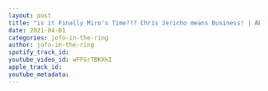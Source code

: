 ```yaml
---
layout: post
title: "is it Finally Miro's Time??? Chris Jericho means Business! | AEW DYNAMITE REVIEW MARCH 31, 2021"
date: 2021-04-01
categories: jofo-in-the-ring
author: jofo-in-the-ring
spotify_track_id: 
youtube_video_id: wFFGrTBKXkI
apple_track_id: 
youtube_metadata: 
---
```

